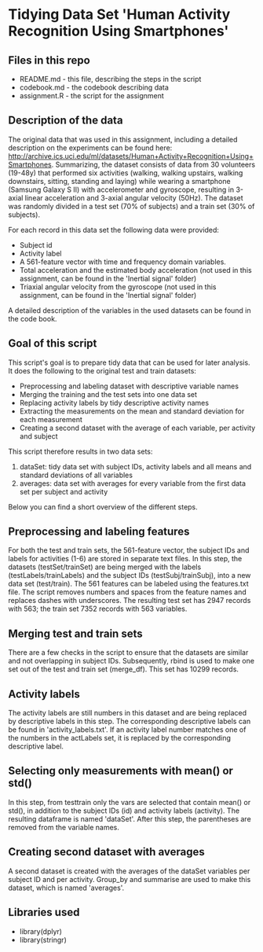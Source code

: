 # Tidying Data Set 'Human Activity Recognition Using Smartphones'

## Files in this repo
- README.md - this file, describing the steps in the script
- codebook.md - the codebook describing data
- assignment.R - the script for the assignment

## Description of the data
The original data that was used in this assignment, including a detailed description on the experiments can be found here: http://archive.ics.uci.edu/ml/datasets/Human+Activity+Recognition+Using+Smartphones. Summarizing, the dataset consists of data from 30 volunteers (19-48y) that performed six activities (walking, walking upstairs, walking downstairs, sitting, standing and laying) while wearing a smartphone (Samsung Galaxy S II) with accelerometer and gyroscope, resulting in 3-axial linear acceleration and 3-axial angular velocity (50Hz). The dataset was randomly divided in a test set (70% of subjects) and a train set (30% of subjects).

For each record in this data set the following data were provided:
- Subject id
- Activity label
- A 561-feature vector with time and frequency domain variables. 
- Total acceleration and the estimated body acceleration (not used in this assignment, can be found in the 'Inertial signal' folder)
- Triaxial angular velocity from the gyroscope (not used in this assignment, can be found in the 'Inertial signal' folder)

A detailed description of the variables in the used datasets can be found in the code book.

## Goal of this script
This script's goal is to prepare tidy data that can be used for later analysis. It does the following to the original test and train datasets:
- Preprocessing and labeling dataset with descriptive variable names 
- Merging the training and the test sets into one data set
- Replacing activity labels by tidy descriptive activity names
- Extracting the measurements on the mean and standard deviation for each measurement 
- Creating a second dataset with the average of each variable, per activity and subject

This script therefore results in two data sets:
1. dataSet: tidy data set with subject IDs, activity labels and all means and standard deviations of all variables
2. averages: data set with averages for every variable from the first data set per subject and activity

Below you can find a short overview of the different steps.

## Preprocessing and labeling features
For both the test and train sets, the 561-feature vector, the subject IDs and labels for activities (1-6) are stored in separate text files. In this step, the datasets (testSet/trainSet) are being merged with the labels (testLabels/trainLabels) and the subject IDs (testSubj/trainSubj), into a new data set (test/train). The 561 features can be labeled using the features.txt file. The script removes numbers and spaces from the feature names and replaces dashes with underscores. The resulting test set has 2947 records with 563; the train set 7352 records with 563 variables.

## Merging test and train sets
There are a few checks in the script to ensure that the datasets are similar and not overlapping in subject IDs. Subsequently, rbind is used to make one set out of the test and train set (merge_df). This set has 10299 records.

## Activity labels
The activity labels are still numbers in this dataset and are being replaced by descriptive labels in this step. The corresponding descriptive labels can be found in 'activity_labels.txt'. If an activity label number matches one of the numbers in the actLabels set, it is replaced by the corresponding descriptive label.

## Selecting only measurements with mean() or std()
In this step, from testtrain only the vars are selected that contain mean() or std(), in addition to the subject IDs (id) and activity labels (activity). The resulting dataframe is named 'dataSet'. After this step, the parentheses are removed from the variable names.

## Creating second dataset with averages
A second dataset is created with the averages of the dataSet variables per subject ID and per activity. Group_by and summarise are used to make this dataset, which is named 'averages'.

## Libraries used
- library(dplyr)
- library(stringr)




